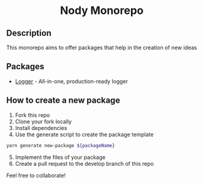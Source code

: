 
<center><h1>Nody Monorepo</h1></center>

## Description
This monorepo aims to offer packages that help in the creation of new ideas

## Packages
- [Logger](packages/logger) - All-in-one, production-ready logger

## How to create a new package
1. Fork this repo
2. Clone your fork locally
3. Install dependencies
4. Use the generate script to create the package template
```bash
yarn generate new-package ${packageName}
```
5. Implement the files of your package
6. Create a pull request to the develop branch of this repo

Feel free to collaborate!